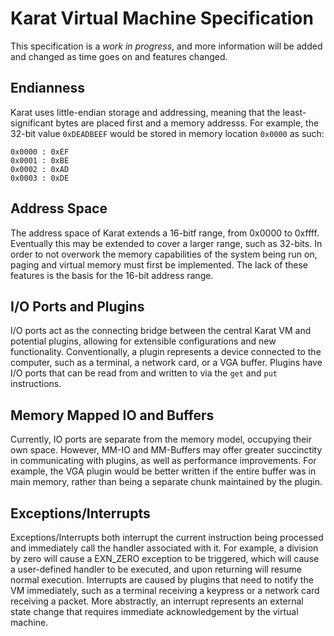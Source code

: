 # Karat Virtual Machine Specification

This specification is a *work in progress*, and more information
will be added and changed as time goes on and features changed.

## Endianness
Karat uses little-endian storage and addressing, meaning
that the least-significant bytes are placed first and a
memory  addresss. For example, the 32-bit value `0xDEADBEEF`
would be stored in memory location `0x0000` as such:

```
0x0000 : 0xEF
0x0001 : 0xBE
0x0002 : 0xAD
0x0003 : 0xDE
```

## Address Space
The address space of Karat extends a 16-bitf range, from
0x0000 to 0xffff. Eventually this may be extended to cover
a larger range, such as 32-bits. In order to not overwork 
the memory capabilities of the system being run on, paging
and virtual memory must first be implemented. The lack of 
these features is the basis for the 16-bit address range.

## I/O Ports and Plugins
I/O ports act as the connecting bridge between the central
Karat VM and potential plugins, allowing for extensible 
configurations and new functionality. Conventionally, a
plugin represents a device connected to the computer, such
as a terminal, a network card, or a VGA buffer. Plugins
have I/O ports that can be read from and written to via the 
`get` and `put` instructions.

## Memory Mapped IO and Buffers
Currently, IO ports are separate from the memory model, 
occupying their own space. However, MM-IO and MM-Buffers
may offer greater succinctity in communicating with 
plugins, as well as performance improvements. For example,
the VGA plugin would be better written if the entire
buffer was in main memory, rather than being a separate chunk
maintained by the plugin.

## Exceptions/Interrupts
Exceptions/Interrupts both interrupt the current instruction
being processed and immediately call the handler associated
with it. For example, a division by zero will cause a EXN\_ZERO
exception to be triggered, which will cause a user-defined
handler to be executed, and upon returning will resume normal
execution. Interrupts are caused by plugins that need to notify
the VM immediately, such as a terminal receiving a keypress or
a network card receiving a packet. More abstractly, an interrupt
represents an external state change that requires immediate
acknowledgement by the virtual machine.
